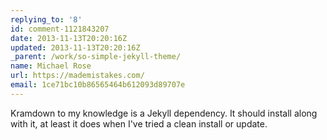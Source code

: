 ```yaml
---
replying_to: '8'
id: comment-1121843207
date: 2013-11-13T20:20:16Z
updated: 2013-11-13T20:20:16Z
_parent: /work/so-simple-jekyll-theme/
name: Michael Rose
url: https://mademistakes.com/
email: 1ce71bc10b86565464b612093d89707e
---
```


Kramdown to my knowledge is a Jekyll dependency. It should install along with
it, at least it does when I've tried a clean install or update.
